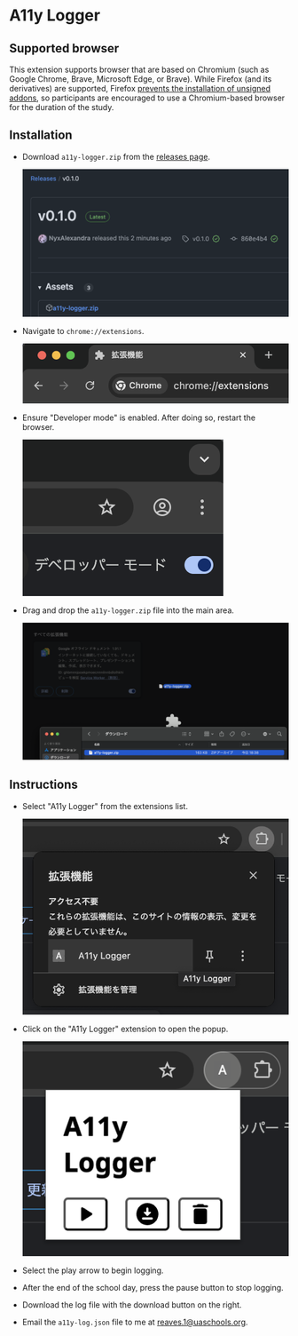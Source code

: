 # A11y Logger

## Supported browser

This extension supports browser that are based on Chromium (such as Google Chrome,
Brave, Microsoft Edge, or Brave). While Firefox (and its derivatives) are supported,
Firefox [prevents the installation of unsigned addons](https://support.mozilla.org/en-US/kb/add-on-signing-in-firefox),
so participants are encouraged to use a Chromium-based browser for the duration of
the study.

## Installation

- Download `a11y-logger.zip` from the [releases page](https://github.com/NyxAlexandra/a11y-logger/releases/latest).

  ![An example release page](./assets/github-releases-page.png)
- Navigate to `chrome://extensions`.

  ![`chrome://extensions` page](./assets/chrome-extensions-page.png)
- Ensure "Developer mode" is enabled. After doing so, restart the browser.

  ![Chrome Developer Mode toggle](./assets/chrome-dev-mode.png)
- Drag and drop the `a11y-logger.zip` file into the main area.

  ![Dragging-and-dropping the extension](./assets/chrome-dnd.png)

## Instructions

- Select "A11y Logger" from the extensions list.

  ![Chrome's extensions list](./assets/chrome-extensions-list.png)
- Click on the "A11y Logger" extension to open the popup.

  ![Extension popup in Chrome](./assets/chrome-extension-popup.png)
- Select the play arrow to begin logging.
- After the end of the school day, press the pause button to stop logging.
- Download the log file with the download button on the right.
- Email the `a11y-log.json` file to me at <reaves.1@uaschools.org>.
